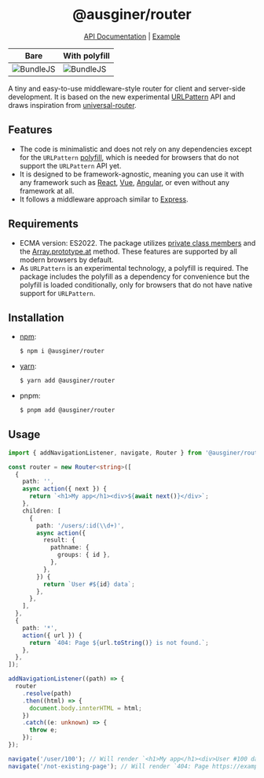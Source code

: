 <div align="center">
<h1>@ausginer/router</h1>

[API Documentation](https://ausginer.github.io/router/) | [Example](https://codesandbox.io/p/github/ausginer/router-examples/main)

| Bare | With polyfill |
|------|---------------|
| ![BundleJS](https://deno.bundlejs.com/?q=@ausginer/router&config={"esbuild":{"external":["urlpattern-polyfill"]}}&badge=) | ![BundleJS](https://deno.bundlejs.com/?q=@ausginer/router&badge=) |

</div>

A tiny and easy-to-use middleware-style router for client and server-side development.
It is based on the new experimental [URLPattern](https://developer.mozilla.org/en-US/docs/Web/API/URLPattern) API and draws inspiration from [universal-router](https://github.com/kriasoft/universal-router).

## Features

- The code is minimalistic and does not rely on any dependencies except for the `URLPattern` [polyfill](https://github.com/kenchris/urlpattern-polyfill), which is needed for browsers that do not support the `URLPattern` API yet.
- It is designed to be framework-agnostic, meaning you can use it with any framework such as [React](https://react.dev), [Vue](https://vuejs.org), [Angular](https://angular.io/), or even without any framework at all.
- It follows a middleware approach similar to [Express](http://expressjs.com/).

## Requirements

- ECMA version: ES2022. The package utilizes [private class members](https://developer.mozilla.org/en-US/docs/Web/JavaScript/Reference/Classes/Private_class_fields) and the [Array.prototype.at](https://developer.mozilla.org/en-US/docs/Web/JavaScript/Reference/Global_Objects/Array/at) method. These features are supported by all modern browsers by default.
- As `URLPattern` is an experimental technology, a polyfill is required. The package includes the polyfill as a dependency for convenience but the polyfill is loaded conditionally, only for browsers that do not have native support for `URLPattern`.

## Installation

- [npm](https://www.npmjs.com/package/@ausginer/router):
  ```bash
  $ npm i @ausginer/router
  ```
- [yarn](https://yarn.pm/@ausginer/router):
  ```bash
  $ yarn add @ausginer/router
  ```
- pnpm:
  ```bash
  $ pnpm add @ausginer/router
  ```

## Usage

```ts
import { addNavigationListener, navigate, Router } from '@ausginer/router';

const router = new Router<string>([
  {
    path: '',
    async action({ next }) {
      return `<h1>My app</h1><div>${await next()}</div>`;
    },
    children: [
      {
        path: '/users/:id(\\d+)',
        async action({
          result: {
            pathname: {
              groups: { id },
            },
          },
        }) {
          return `User #${id} data`;
        },
      },
    ],
  },
  {
    path: '*',
    action({ url }) {
      return `404: Page ${url.toString()} is not found.`;
    },
  },
]);

addNavigationListener((path) => {
  router
    .resolve(path)
    .then((html) => {
      document.body.innterHTML = html;
    })
    .catch((e: unknown) => {
      throw e;
    });
});

navigate('/user/100'); // Will render `<h1>My app</h1><div>User #100 data</div>`
navigate('/not-existing-page'); // Will render `404: Page https://example.com/not-existing-page is not found.`
```
